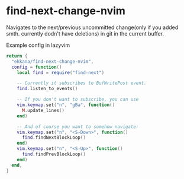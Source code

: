 # find-next-change-nvim

Navigates to the next/previous uncommitted change(only if you added smth. currently dodn't have deletions) in git in the current buffer.

Example config in lazyvim

```lua
return {
  "ekkana/find-next-change-nvim",
  config = function()
    local find = require("find-next")

    -- Currently it subscribes to BufWritePost event.
    find.listen_to_events()

    -- If you don't want to subscribe, you can use
    vim.keymap.set("n", "gBa", function()
      M.update_lines()
    end)

    -- And of course you want to somehow navigate:
    vim.keymap.set("n", "<S-Down>", function()
      find.findNextBlockLoop()
    end)
    vim.keymap.set("n", "<S-Up>", function()
      find.findPrevBlockLoop()
    end)
  end,
}
```
